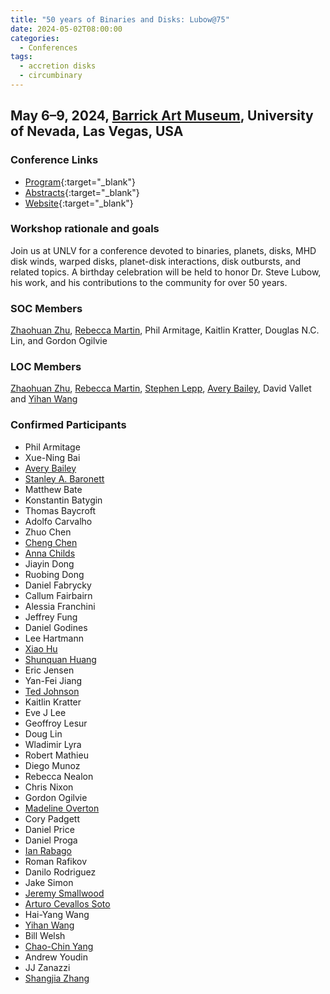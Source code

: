 ```yaml
---
title: "50 years of Binaries and Disks: Lubow@75"
date: 2024-05-02T08:00:00
categories:
  - Conferences
tags:
  - accretion disks
  - circumbinary
---
```


## May 6–9, 2024, [Barrick Art Museum](https://www.unlv.edu/barrickmuseum), University of Nevada, Las Vegas, USA

### Conference Links
- [Program](/assets/docs/news/lubow75_program.pdf){:target="_blank"}
- [Abstracts](/assets/docs/news/lubow75_abstracts.pdf){:target="_blank"}
- [Website](https://www.physics.unlv.edu/~lepp/Lubow75/){:target="_blank"}

### Workshop rationale and goals

Join us at UNLV for a conference devoted to binaries, planets, disks, MHD disk winds, warped disks, planet-disk interactions, disk outbursts, and related topics.
A birthday celebration will be held to honor Dr. Steve Lubow, his work, and his contributions to the community for over 50 years.


### SOC Members

[Zhaohuan Zhu](/team/zhu-zhaohuan/), [Rebecca Martin](/team/martin-rebecca/), Phil Armitage, Kaitlin Kratter, Douglas N.C. Lin, and Gordon Ogilvie


### LOC Members

 [Zhaohuan Zhu](/team/zhu-zhaohuan/), [Rebecca Martin](/team/martin-rebecca/), [Stephen Lepp](/team/lepp-stephen/), [Avery Bailey](/team/bailey-avery/), David Vallet and [Yihan Wang](/team/wang-yihan/)


### Confirmed Participants

- Phil Armitage
- Xue-Ning Bai
- [Avery Bailey](/team/bailey-avery/)
- [Stanley A. Baronett](/team/baronett-stanley/)
- Matthew Bate
- Konstantin Batygin
- Thomas Baycroft
- Adolfo Carvalho
- Zhuo Chen
- [Cheng Chen](/team/chen-cheng/)
- [Anna Childs](/team/childs-anna/)
- Jiayin Dong
- Ruobing Dong
- Daniel Fabrycky
- Callum Fairbairn
- Alessia Franchini
- Jeffrey Fung
- Daniel Godines
- Lee Hartmann
- [Xiao Hu](/team/hu-xiao/)
- [Shunquan Huang](/team/huang-shunquan/)
- Eric Jensen
- Yan-Fei Jiang
- [Ted Johnson](/team/johnson-ted/)
- Kaitlin Kratter
- Eve J Lee
- Geoffroy Lesur
- Doug Lin
- Wladimir Lyra
- Robert Mathieu
- Diego Munoz
- Rebecca Nealon
- Chris Nixon
- Gordon Ogilvie
- [Madeline Overton](/team/overton-madeline/)
- Cory Padgett
- Daniel Price
- Daniel Proga
- [Ian Rabago](/team/rabago-ian/)
- Roman Rafikov
- Danilo Rodriguez
- Jake Simon
- [Jeremy Smallwood](/team/smallwood-jeremy/)
- [Arturo Cevallos Soto](/team/cevallos-soto-arturo/)
- Hai-Yang Wang
- [Yihan Wang](/team/wang-yihan/)
- Bill Welsh
- [Chao-Chin Yang](/team/yang-chao-chin/)
- Andrew Youdin
- JJ Zanazzi
- [Shangjia Zhang](/team/zhang-shangjia/)
